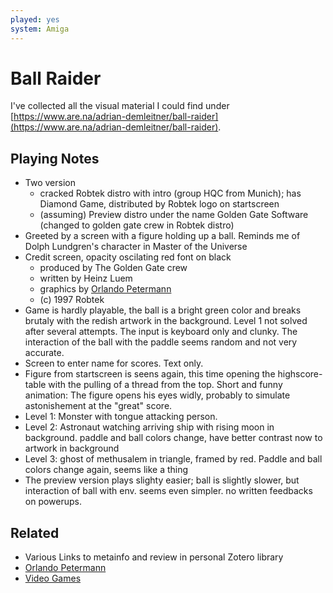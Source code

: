 ```yaml
---
played: yes
system: Amiga
---
```


# Ball Raider
I've collected all the visual material I could find under [https://www.are.na/adrian-demleitner/ball-raider](https://www.are.na/adrian-demleitner/ball-raider).

## Playing Notes
- Two version
	- cracked Robtek distro with intro (group HQC from Munich); has Diamond Game, distributed by Robtek logo on startscreen
	- (assuming) Preview distro under the name Golden Gate Software (changed to golden gate crew in Robtek distro)
- Greeted by a screen with a figure holding up a ball. Reminds me of Dolph Lundgren's character in Master of the Universe
- Credit screen, opacity oscilating red font on black
	- produced by The Golden Gate crew
	- written by Heinz Luem
	- graphics by [Orlando Petermann](notes/Orlando%20Petermann.md)
	- (c) 1997 Robtek
- Game is hardly playable, the ball is a bright green color and breaks brutaly with the redish artwork in the background. Level 1 not solved after several attempts. The input is keyboard only and clunky. The interaction of the ball with the paddle seems random and not very accurate.
- Screen to enter name for scores. Text only.
- Figure from startscreen is seens again, this time opening the highscore-table with the pulling of a thread from the top. Short and funny animation: The figure opens his eyes widly, probably to simulate astonishement at the "great" score.
- Level 1: Monster with tongue attacking person.
- Level 2: Astronaut watching arriving ship with rising moon in background. paddle and ball colors change, have better contrast now to artwork in background
- Level 3: ghost of methusalem in triangle, framed by red. Paddle and ball colors change again, seems like a thing
- The preview version plays slighty easier; ball is slightly slower, but interaction of ball with env. seems even simpler. no written feedbacks on powerups.

## Related
- Various Links to metainfo and review in personal Zotero library
- [Orlando Petermann](notes/Orlando%20Petermann.md)
- [Video Games](notes/Video%20Games.md)